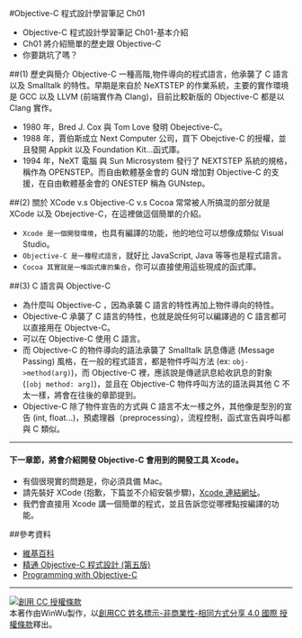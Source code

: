#Objective-C 程式設計學習筆記 Ch01

* Objective-C 程式設計學習筆記 Ch01-基本介紹
* Ch01 將介紹簡單的歷史跟 Objective-C
* 你要跳坑了嗎？

##(1) 歷史與簡介
Objective-C 一種高階,物件導向的程式語言，他承襲了 C 語言以及 Smalltalk 的特性。早期是來自於 NeXTSTEP 的作業系統，主要的實作環境是 GCC 以及 LLVM (前端實作為 Clang)，目前比較新版的 Objective-C 都是以 Clang 實作。

* 1980 年，Bred J. Cox 與 Tom Love 發明 Obejective-C。
* 1988 年，賈伯斯成立 Next Computer 公司，買下 Obejctive-C 的授權，並且發開 Appkit 以及 Foundation Kit...函式庫。
* 1994 年，NeXT 電腦 與 Sun Microsystem 發行了 NEXTSTEP 系統的規格，稱作為 OPENSTEP。而自由軟體基金會的 GUN 增加對 Objective-C 的支援，在自由軟體基金會的 ONESTEP 稱為 GUNstep。


##(2) 關於 XCode v.s Objective-C v.s Cocoa
常常被人所搞混的部分就是 XCode 以及 Obejective-C，在這裡做這個簡單的介紹。

* `Xcode 是一個開發環境`，也具有編譯的功能，他的地位可以想像成類似 Visual Studio。
* `Objective-C 是一種程式語言`，就好比 JavaScript, Java 等等也是程式語言。
* `Cocoa 其實就是一堆函式庫的集合`，你可以直接使用這些現成的函式庫。

##(3) C 語言與 Objective-C

* 為什麼叫 Objective-C ，因為承襲 C 語言的特性再加上物件導向的特性。
* Objective-C 承襲了 C 語言的特性，也就是說任何可以編譯過的 C 語言都可以直接用在 Objectve-C。
* 可以在 Objective-C 使用 C 語言。
* 而 Objective-C 的物件導向的語法承襲了 Smalltalk 訊息傳遞 (Message Passing) 風格，在一般的程式語言，都是物件呼叫方法 (ex: `obj->method(arg)`)，而 Objective-C 裡，應該說是傳遞訊息給收訊息的對象 (`[obj method: arg]`)，並且在 Objective-C 物件呼叫方法的語法與其他 C 不太一樣，將會在往後的章節提到。
* Objective-C 除了物件宣告的方式與 C 語言不太一樣之外，其他像是型別的宣告 (int, float...)，預處理器（preprocessing），流程控制，函式宣告與呼叫都與 C 類似。


---

#### 下一章節，將會介紹開發 Objective-C 會用到的開發工具 Xcode。
* 有個很現實的問題是，你必須具備 Mac。
* 請先裝好 XCode (抱歉，下篇並不介紹安裝步驟)，[Xcode 連結網址](https://developer.apple.com/xcode/)。
* 我們會直接用 Xcode 講一個簡單的程式，並且告訴您從哪裡點按編譯的功能。




##參考資料
* [維基百科](http://zh.wikipedia.org/wiki/Objective-C)
* [精通 Objective-C 程式設計 (第五版)](http://www.books.com.tw/products/0010574124)
* [Programming with Objective-C](https://developer.apple.com/library/mac/documentation/cocoa/conceptual/ProgrammingWithObjectiveC/Introduction/Introduction.html#//apple_ref/doc/uid/TP40011210-CH1-SW1)

---

<a rel="license" href="http://creativecommons.org/licenses/by-nc-sa/4.0/"><img alt="創用 CC 授權條款" style="border-width:0" src="http://i.creativecommons.org/l/by-nc-sa/4.0/88x31.png" /></a><br />本著作由<span xmlns:cc="http://creativecommons.org/ns#" property="cc:attributionName">WinWu</span>製作，以<a rel="license" href="http://creativecommons.org/licenses/by-nc-sa/4.0/">創用CC 姓名標示-非商業性-相同方式分享 4.0 國際 授權條款</a>釋出。